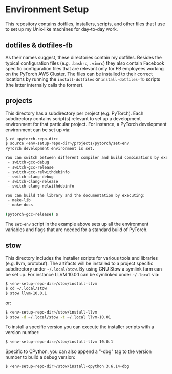 # Environment Setup
This repository contains dotfiles, installers, scripts, and other files that I
use to set up my Unix-like machines for day-to-day work.

## dotfiles & dotfiles-fb
As their names suggest, these directories contain my dotfiles. Besides the
typical configuration files (e.g. `.bashrc`, `.vimrc`) they also contain
Facebook specific configuration files that are relevant only for FB employees
working on the PyTorch AWS Cluster. The files can be installed to their correct
locations by running the `install-dotfiles` or `install-dotfiles-fb` scripts
(the latter internally calls the former).

## projects
This directory has a subdirectory per project (e.g. PyTorch). Each subdirectory
contains script(s) relevant to set up a development environment for that
particular project. For instance, a PyTorch development environment can be set
up via:

```sh
$ cd <pytorch-repo-dir>
$ source <env-setup-repo-dir>/projects/pytorch/set-env
PyTorch development environment is set.

You can switch between different compiler and build combinations by executing:
 - switch-gcc-debug
 - switch-gcc-release
 - switch-gcc-relwithdebinfo
 - switch-clang-debug
 - switch-clang-release
 - switch-clang-relwithdebinfo

You can build the library and the documentation by executing:
 - make-lib
 - make-docs

(pytorch-gcc-release) $
```
The `set-env` script in the example above sets up all the environment variables
and flags that are needed for a standard build of PyTorch.

## stow
This directory includes the installer scripts for various tools and libraries
(e.g. llvm, protobuf). The artifacts will be installed to a project specific
subdirectory under `~/.local/stow`. By using GNU Stow a symlink farm can be set
up. For instance LLVM 10.0.1 can be symlinked under `~/.local` via:

```sh
$ <env-setup-repo-dir>/stow/install-llvm
$ cd ~/.local/stow
$ stow llvm-10.0.1
```

or:

```sh
$ <env-setup-repo-dir>/stow/install-llvm
$ stow -d ~/.local/stow -t ~/.local llvm-10.01
```

To install a specific version you can execute the installer scripts with a
version number:

```sh
$ <env-setup-repo-dir>/stow/install-llvm 10.0.1
```

Specific to CPython, you can also append a "-dbg" tag to the version number to
build a debug version:

```sh
$ <env-setup-repo-dir>/stow/install-cpython 3.6.14-dbg
```
